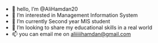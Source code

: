 - 👋 hello, I’m @AliHamdan20
- 👀 I’m interested in Management Information System 
- 🌱 I’m currently Second year MIS student
- 💞️ I’m looking to share my educational skills in a real world
- 📫 you can email me on aliiiiihamdan@gmail.com 

<!---
AliHamdan20/AliHamdan20 is a ✨ special ✨ repository because its `README.md` (this file) appears on your GitHub profile.
You can click the Preview link to take a look at your changes.
--->
